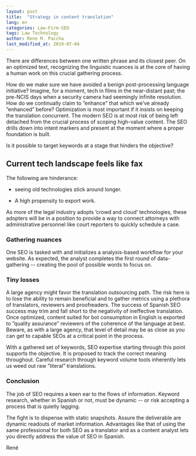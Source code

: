 ```yaml
---
layout: post
title:  "Strategy in content translation"
lang: en
categories: Law-Firm-SEO
tags: Law Technology
author: Rene M. Paccha
last_modified_at: 2019-07-04
---
```


There are differences between one written phrase and its closest peer. On an optimized text, recognizing the linguistic nuances is at the core of having a human work on this crucial gathering process.

How do we make sure we have avoided a benign post-processing language initiative? Imagine, for a moment, tech in films in the near-distant past; the pre-NCIS days when a security camera had seemingly infinite resolution.  How do we continually claim to ”enhance” that which we’ve already ”enhanced” before? Optimization is most important if it insists on keeping the translation concurrent.  The modern SEO is at most risk of being left detached from the crucial process of scoping high-value content.  The SEO drills down into intent markers and present at the moment where a proper foundation is built.

Is it possible to target keywords at a stage that hinders the objective?

## Current tech landscape feels like fax

The following are hinderance:

- seeing old technologies stick around longer.

- A high propensity to export work.


As more of the legal industry adopts ’crowd and cloud’ technologies, these adopters will be in a position to provide a way to connect attorneys with administrative personnel like court reporters to quickly schedule a case.  

### Gathering nuances
One SEO is tasked with and initializes a analysis-based workflow for your website.  As expected, the analyst completes the first round of data-gathering  -- creating the pool of possible words to focus on.    

### Tiny losses
A large agency might favor the translation outsourcing path.  The risk here is to lose the ability to remain beneficial and to gather metrics using a plethora of translators, reviewers and proofreaders.  The success of Spanish SEO success may trim and fall short to the negativity of ineffective translation. Once optimized, content suited for bot consumption in English is exported to ”quality assurance” reviewers of the coherence of the language at best.  Beware, as with a large agency, that level of detail may be as close as you can get to capable SEOs at a critical point in the process.

With a gathered set of keywords, SEO expertise starting through this point supports the objective.  It is proposed to track the correct meaning throughout.  Careful research through keyword volume tools inherently lets us weed out raw ”literal” translations.

### Conclusion
The job of SEO requires a keen ear to the flows of information.  Keyword research, whether in Spanish or not, must be dynamic -- or risk accepting a process that is quietly lagging.

The fight is to dispense with static snapshots.  Assure the deliverable are dynamic readouts of market information. Advantages like that of using the same professional for both SEO as a translator and as a content analyst lets you directly address the value of SEO in Spanish.

René

